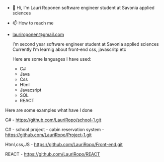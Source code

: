 - 👋 Hi, I’m Lauri Roponen software engineer student at Savonia applied sciences
- 📫 How to reach me
- lauriroponen@gmail.com

  I’m second year software engineer student at Savonia applied sciences
  Currently I’m learnig about front-end css, javascritp etc

  Here are some languages I have used:
  - C#
  - Java
  - Css
  - Html
  - Javacsript
  - SQL
  - REACT

 Here are some examples what have I done
 
 C# - https://github.com/LauriRopo/school-1.git
 
 C# - school project - cabin reservation system - https://github.com/LauriRopo/Project-1.git
 
 Html,css,JS - https://github.com/LauriRopo/Front-end.git

 REACT - https://github.com/LauriRopo/REACT
 
  

